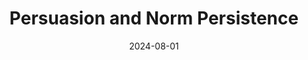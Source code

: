 ---
title: Persuasion and Norm Persistence
summary: How does quality certification affect norm evolution? Under which conditions does it increase consumer welfare? 
date: '2024-08-01'
tags:
- Information Design

# Slides (optional).
#   Associate this project with Markdown slides.
#   Simply enter your slide deck's filename without extension.
#   E.g. `slides = "example-slides"` references `content/slides/example-slides.md`.
#   Otherwise, set `slides = ""`.
# slides: example
---